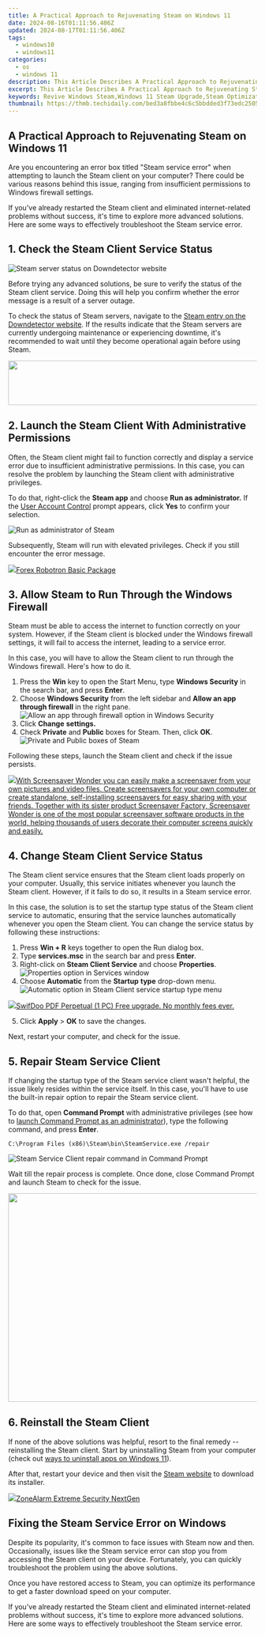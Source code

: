 ```yaml
---
title: A Practical Approach to Rejuvenating Steam on Windows 11
date: 2024-08-16T01:11:56.406Z
updated: 2024-08-17T01:11:56.406Z
tags:
  - windows10
  - windows11
categories:
  - os
  - windows 11
description: This Article Describes A Practical Approach to Rejuvenating Steam on Windows 11
excerpt: This Article Describes A Practical Approach to Rejuvenating Steam on Windows 11
keywords: Revive Windows Steam,Windows 11 Steam Upgrade,Steam Optimization Techniques,Streamline Win11 Steam,Efficient Steam on W11,Enhance Steam Performance W11,Boosting Steam Speed Windows 11
thumbnail: https://thmb.techidaily.com/bed3a8fbbe4c6c5bbdded3f73edc2505580ffc686720a91de941d4b85521ee34.jpg
---
```


## A Practical Approach to Rejuvenating Steam on Windows 11

 Are you encountering an error box titled "Steam service error" when attempting to launch the Steam client on your computer? There could be various reasons behind this issue, ranging from insufficient permissions to Windows firewall settings.

 If you've already restarted the Steam client and eliminated internet-related problems without success, it's time to explore more advanced solutions. Here are some ways to effectively troubleshoot the Steam service error.

## 1\. Check the Steam Client Service Status

![Steam server status on Downdetector website](https://static1.makeuseofimages.com/wordpress/wp-content/uploads/2023/08/steam-server-status.jpg)

 Before trying any advanced solutions, be sure to verify the status of the Steam client service. Doing this will help you confirm whether the error message is a result of a server outage.

 To check the status of Steam servers, navigate to the [Steam entry on the Downdetector website](https://downdetector.com/status/steam/). If the results indicate that the Steam servers are currently undergoing maintenance or experiencing downtime, it's recommended to wait until they become operational again before using Steam.

<!-- affiliate ads begin -->
<a href="https://mindmanager.sjv.io/c/5597632/1787667/20231" target="_top" id="1787667"><img src="//a.impactradius-go.com/display-ad/20231-1787667" border="0" alt="" width="728" height="90"/></a><img height="0" width="0" src="https://imp.pxf.io/i/5597632/1787667/20231" style="position:absolute;visibility:hidden;" border="0" />
<!-- affiliate ads end -->
## 2\. Launch the Steam Client With Administrative Permissions

 Often, the Steam client might fail to function correctly and display a service error due to insufficient administrative permissions. In this case, you can resolve the problem by launching the Steam client with administrative privileges.

 To do that, right-click the **Steam app** and choose **Run as administrator.** If the [User Account Control](https://www.makeuseof.com/tag/user-account-control-windows-10/) prompt appears, click **Yes** to confirm your selection.

![Run as administrator of Steam](https://static1.makeuseofimages.com/wordpress/wp-content/uploads/2023/08/run-as-administrator.jpg)

 Subsequently, Steam will run with elevated privileges. Check if you still encounter the error message.

<!-- affiliate ads begin -->
<a href="https://secure.2checkout.com/order/checkout.php?PRODS=4726960&QTY=1&AFFILIATE=108875&CART=1"><img src="https://secure.avangate.com/images/merchant/5f4f7141b65a730b4efb0e0d51f63e94/products/forexrobotronbox.gif" border="0">Forex Robotron Basic Package</a>
<!-- affiliate ads end -->
## 3\. Allow Steam to Run Through the Windows Firewall

 Steam must be able to access the internet to function correctly on your system. However, if the Steam client is blocked under the Windows firewall settings, it will fail to access the internet, leading to a service error.

 In this case, you will have to allow the Steam client to run through the Windows firewall. Here's how to do it.

1. Press the **Win** key to open the Start Menu, type **Windows Security** in the search bar, and press **Enter**.
2. Choose **Windows Security** from the left sidebar and **Allow an app through firewall** in the right pane.  
![Allow an app through firewall option in Windows Security](https://static1.makeuseofimages.com/wordpress/wp-content/uploads/2023/08/allow-an-app-through-firewall.jpg)
3. Click **Change** **settings.**
4. Check **Private** and **Public** boxes for Steam. Then, click **OK**.  
![Private and Public boxes of Steam](https://static1.makeuseofimages.com/wordpress/wp-content/uploads/2023/08/private-and-public-boxes.jpg)

 Following these steps, launch the Steam client and check if the issue persists.

<!-- affiliate ads begin -->
<a href="https://secure.2checkout.com/order/checkout.php?PRODS=195080&QTY=1&AFFILIATE=108875&CART=1"><img src="https://www.blumentals.net/scrwonder/images/screensaver-software.png" border="0">With Screensaver Wonder you can easily make a screensaver from your own pictures and video files. Create screensavers for your own computer or create standalone, self-installing screensavers for easy sharing with your friends. Together with its sister product Screensaver Factory, Screensaver Wonder is one of the most popular screensaver software products in the world, helping thousands of users decorate their computer screens quickly and easily.</a>
<!-- affiliate ads end -->
## 4\. Change Steam Client Service Status

 The Steam client service ensures that the Steam client loads properly on your computer. Usually, this service initiates whenever you launch the Steam client. However, if it fails to do so, it results in a Steam service error.

 In this case, the solution is to set the startup type status of the Steam client service to automatic, ensuring that the service launches automatically whenever you open the Steam client. You can change the service status by following these instructions:

1. Press **Win + R** keys together to open the Run dialog box.
2. Type **services.msc** in the search bar and press **Enter**.
3. Right-click on **Steam Client Service** and choose **Properties**.  
![Properties option in Services window](https://static1.makeuseofimages.com/wordpress/wp-content/uploads/2023/08/properties-option.jpg)
4. Choose **Automatic** from the **Startup** **type** drop-down menu.  
![Automatic option in Steam Client service startup type menu](https://static1.makeuseofimages.com/wordpress/wp-content/uploads/2023/08/automatic.jpg)
<!-- affiliate ads begin -->
<a href="https://purchase.swifdoo.com/order/checkout.php?PRODS=40002162&QTY=1&AFFILIATE=108875&CART=1"><img src="https://secure.avangate.com/images/merchant/8b932759a5a04ddb34bf79e3f9072e4b/products/1_Product%20box%20white-1024x1024.png" border="0">SwifDoo PDF Perpetual (1 PC) Free upgrade. No monthly fees ever. 
</a>
<!-- affiliate ads end -->
5. Click **Apply** \> **OK** to save the changes.

 Next, restart your computer, and check for the issue.

## 5\. Repair Steam Service Client

 If changing the startup type of the Steam service client wasn't helpful, the issue likely resides within the service itself. In this case, you'll have to use the built-in repair option to repair the Steam service client.

 To do that, open **Command Prompt** with administrative privileges (see how to [launch Command Prompt as an administrator](https://www.makeuseof.com/windows-run-command-prompt-admin/)), type the following command, and press **Enter**.

`C:\Program Files (x86)\Steam\bin\SteamService.exe /repair`

![Steam Service Client repair command in Command Prompt](https://static1.makeuseofimages.com/wordpress/wp-content/uploads/2023/08/steam-service-client-repair-command.jpg)

 Wait till the repair process is complete. Once done, close Command Prompt and launch Steam to check for the issue.

<!-- affiliate ads begin -->
<a href="https://parisrhonecom.sjv.io/c/5597632/1896607/21553" target="_top" id="1896607"><img src="//a.impactradius-go.com/display-ad/21553-1896607" border="0" alt="" width="750" height="422"/></a><img height="0" width="0" src="https://imp.pxf.io/i/5597632/1896607/21553" style="position:absolute;visibility:hidden;" border="0" />
<!-- affiliate ads end -->
## 6\. Reinstall the Steam Client

 If none of the above solutions was helpful, resort to the final remedy -- reinstalling the Steam client. Start by uninstalling Steam from your computer (check out [ways to uninstall apps on Windows 11](https://www.makeuseof.com/windows-11-different-ways-to-uninstall-software/)).

 After that, restart your device and then visit the [Steam website](https://store.steampowered.com/about/) to download its installer.

<!-- affiliate ads begin -->
<a href="https://estore.zonealarm.com/order/checkout.php?PRODS=36245101&QTY=1&AFFILIATE=108875&CART=1"><img src="https://sc1.checkpoint.com/sc1/za/images/boxes/zang_box_trust.png" border="0">ZoneAlarm Extreme Security NextGen</a>
<!-- affiliate ads end -->
## Fixing the Steam Service Error on Windows

 Despite its popularity, it's common to face issues with Steam now and then. Occasionally, issues like the Steam service error can stop you from accessing the Steam client on your device. Fortunately, you can quickly troubleshoot the problem using the above solutions.

 Once you have restored access to Steam, you can optimize its performance to get a faster download speed on your computer.

 If you've already restarted the Steam client and eliminated internet-related problems without success, it's time to explore more advanced solutions. Here are some ways to effectively troubleshoot the Steam service error.



<ins class="adsbygoogle"
      style="display:block"
      data-ad-client="ca-pub-7571918770474297"
      data-ad-slot="8358498916"
      data-ad-format="auto"
      data-full-width-responsive="true"></ins>



